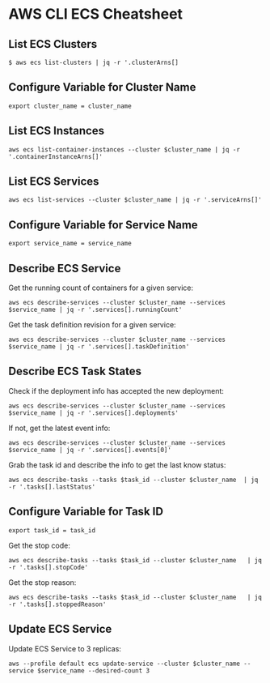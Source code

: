 # AWS CLI ECS Cheatsheet

## List ECS Clusters
```
$ aws ecs list-clusters | jq -r '.clusterArns[]
```

## Configure Variable for Cluster Name
```
export cluster_name = cluster_name
```

## List ECS Instances
```
aws ecs list-container-instances --cluster $cluster_name | jq -r '.containerInstanceArns[]'
```

## List ECS Services

```
aws ecs list-services --cluster $cluster_name | jq -r '.serviceArns[]'
```

## Configure Variable for Service Name
```
export service_name = service_name
```

## Describe ECS Service
 Get the running count of containers for a given service:
```
aws ecs describe-services --cluster $cluster_name --services $service_name | jq -r '.services[].runningCount'
```

 Get the task definition revision for a given service:
```
aws ecs describe-services --cluster $cluster_name --services $service_name | jq -r '.services[].taskDefinition'
```

## Describe ECS Task States
Check if the deployment info has accepted the new deployment:
```
aws ecs describe-services --cluster $cluster_name --services $service_name | jq -r '.services[].deployments'
```

If not, get the latest event info:
```
aws ecs describe-services --cluster $cluster_name --services $service_name | jq -r '.services[].events[0]'
```

Grab the task id and describe the info to get the last know status:
```
aws ecs describe-tasks --tasks $task_id --cluster $cluster_name  | jq -r '.tasks[].lastStatus'
```

## Configure Variable for Task ID
```
export task_id = task_id

```
Get the stop code:
```
aws ecs describe-tasks --tasks $task_id --cluster $cluster_name   | jq -r '.tasks[].stopCode'
```

Get the stop reason:
```
aws ecs describe-tasks --tasks $task_id --cluster $cluster_name   | jq -r '.tasks[].stoppedReason'
```

## Update ECS Service
Update ECS Service to 3 replicas:

```
aws --profile default ecs update-service --cluster $cluster_name --service $service_name --desired-count 3
```
